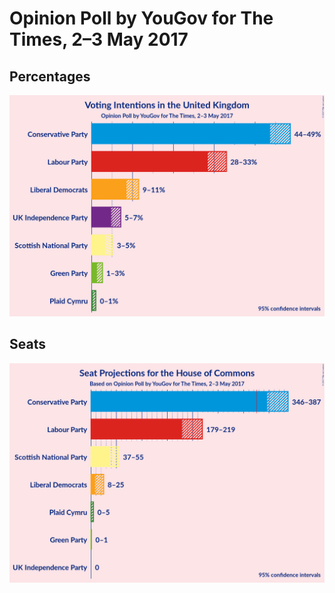 # Opinion Poll by YouGov for The Times, 2–3 May 2017

## Percentages

![Percentages](2017-05-03-YouGov.png "Percentages")

## Seats

![Seats](2017-05-03-YouGov-seats.png "Seats")

